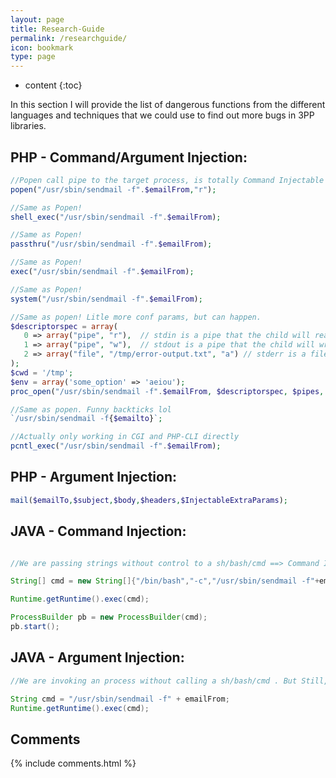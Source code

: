 ```yaml
---
layout: page
title: Research-Guide
permalink: /researchguide/
icon: bookmark
type: page
---
```


* content
{:toc}

In this section I will provide the list of dangerous functions from the different languages and techniques that we could use to find out more bugs in 3PP libraries.


## PHP - Command/Argument Injection:

```php
//Popen call pipe to the target process, is totally Command Injectable
popen("/usr/sbin/sendmail -f".$emailFrom,"r");

//Same as Popen!
shell_exec("/usr/sbin/sendmail -f".$emailFrom);

//Same as Popen!
passthru("/usr/sbin/sendmail -f".$emailFrom);

//Same as Popen!
exec("/usr/sbin/sendmail -f".$emailFrom);

//Same as Popen!
system("/usr/sbin/sendmail -f".$emailFrom);

//Same as popen! Litle more conf params, but can happen.
$descriptorspec = array(
   0 => array("pipe", "r"),  // stdin is a pipe that the child will read from
   1 => array("pipe", "w"),  // stdout is a pipe that the child will write to
   2 => array("file", "/tmp/error-output.txt", "a") // stderr is a file to write to
);
$cwd = '/tmp';
$env = array('some_option' => 'aeiou');
proc_open("/usr/sbin/sendmail -f".$emailFrom, $descriptorspec, $pipes, $cwd, $env);

//Same as popen. Funny backticks lol
`/usr/sbin/sendmail -f{$emailto}`;

//Actually only working in CGI and PHP-CLI directly
pcntl_exec("/usr/sbin/sendmail -f".$emailFrom);
```

## PHP - Argument Injection:

```php
mail($emailTo,$subject,$body,$headers,$InjectableExtraParams);
```

## JAVA - Command Injection:

```java

//We are passing strings without control to a sh/bash/cmd ==> Command Injection

String[] cmd = new String[]{"/bin/bash","-c","/usr/sbin/sendmail -f"+emailFrom};

Runtime.getRuntime().exec(cmd);

ProcessBuilder pb = new ProcessBuilder(cmd);
pb.start();

```

## JAVA - Argument Injection:

```java
//We are invoking an process without calling a sh/bash/cmd . But Still, thanks to Runtime.java tokenizer, we are able to inject extra arguments to target process.

String cmd = "/usr/sbin/sendmail -f" + emailFrom;
Runtime.getRuntime().exec(cmd);
```

## Comments

{% include comments.html %}
